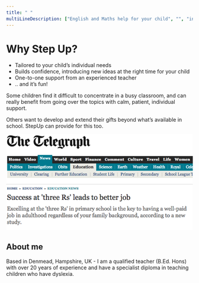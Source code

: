 ```yaml
---
title: " "
multiLineDescription: ["English and Maths help for your child", "", "in Denmead, Hampshire", "", "", "", "", "", "", "", "", "" , "", ""]
---
```


# Why Step Up?

* Tailored to your child’s individual needs
* Builds confidence, introducing new ideas at the right time for your child
* One-to-one support from an experienced teacher
* .. and it’s fun!

Some children find it difficult to concentrate in a busy classroom, and can really benefit from going over the topics with calm, patient, individual support.

Others want to develop and extend their gifts beyond what’s available in school. StepUp can provide for this too.

![](dailytelegraph-9-may-2013.png)

## About me

Based in Denmead, Hampshire, UK - I am a qualified teacher (B.Ed. Hons) with over 20 years of experience and have a specialist diploma in teaching children who have dyslexia.
